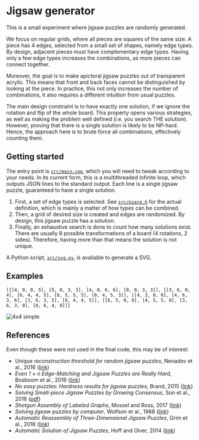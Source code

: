 
# Jigsaw generator

This is a small experiment where jigsaw puzzles are randomly generated.

We focus on regular grids, where all pieces are squares of the same size.
A piece has 4 edges, selected from a small set of shapes, namely edge types.
By design, adjacent pieces must have complementary edge types.
Having only a few edge types increases the combinations, as more pieces can connect together.

Moreover, the goal is to make apictoral jigsaw puzzles out of transparent acrylic.
This means that front and back faces cannot be distinguished by looking at the piece.
In practice, this not only increases the number of combinations, it also requires a different intuition from usual puzzles.

The main design constraint is to have exactly one solution, if we ignore the rotation and flip of the whole board.
This property opens various strategies, as well as making the problem well defined (i.e. you search THE solution).
However, proving that there is a single solution is likely to be NP-hard.
Hence, the approach here is to brute force all combinations, effectively counting them.


## Getting started

The entry point is [`src/main.cpp`](src/main.cpp), which you will need to tweak according to your needs.
In its current form, this is a multithreaded infinite loop, which outputs JSON lines to the standard output.
Each line is a single jigsaw puzzle, guaranteed to have a single solution.

 1. First, a set of edge types is selected.
    See [`src/piece.h`](src/piece.h) for the actual definition, which is mainly a matter of how types can be combined.
 2. Then, a grid of desired size is created and edges are randomized.
    By design, this jigsaw puzzle has a solution.
 3. Finally, an exhaustive search is done to count how many solutions exist.
    There are usually 8 possible transformations of a board (4 rotations, 2 sides).
    Therefore, having more than that means the solution is not unique.

A Python script, [`src/svg.py`](src/svg.py), is available to generate a SVG.


## Examples

```
[[[4, 0, 0, 5], [5, 0, 3, 3], [4, 0, 6, 6], [0, 0, 3, 3]], [[3, 6, 0, 4], [6, 4, 4, 5], [6, 5, 5, 5], [0, 4, 5, 3]], [[4, 3, 0, 6], [4, 6, 3, 6], [3, 6, 3, 5], [0, 4, 4, 5]], [[6, 5, 0, 0], [4, 5, 5, 0], [3, 6, 3, 0], [0, 6, 4, 0]]]
```

![4x4 simple](img/4x4_simple.svg)


## References

Even though these were not used in the final code, this may be of interest:

 * _Unique reconstruction threshold for random jigsaw puzzles_, Nenadov et al., 2016 ([link](https://arxiv.org/abs/1605.03043))
 * _Even 1 × n Edge-Matching and Jigsaw Puzzles are Really Hard_, Bosboom et al., 2016 ([link](https://arxiv.org/abs/1701.00146))
 * _No easy puzzles: Hardness results for jigsaw puzzles_, Brand, 2015 ([link](https://www.sciencedirect.com/science/article/pii/S0304397515001607))
 * _Solving Small-piece Jigsaw Puzzles by Growing Consensus_, Son et al., 2016 ([pdf](https://openaccess.thecvf.com/content_cvpr_2016/papers/Son_Solving_Small-Piece_Jigsaw_CVPR_2016_paper.pdf))
 * _Shotgun Assembly of Labeled Graphs_, Mossel and Ross, 2017 ([link](https://ieeexplore.ieee.org/abstract/document/8119552))
 * _Solving jigsaw puzzles by computer_, Wolfson et al., 1988 ([link](https://link.springer.com/article/10.1007%252FBF02186360))
 * _Automatic Reassembly of Three-Dimensional Jigsaw Puzzles_, Grim et al., 2016 ([link](https://www.worldscientific.com/doi/abs/10.1142/S0219467816500091))
 * _Automatic Solution of Jigsaw Puzzles_, Hoff and Olver, 2014 ([link](https://link.springer.com/article/10.1007/s10851-013-0454-3))
